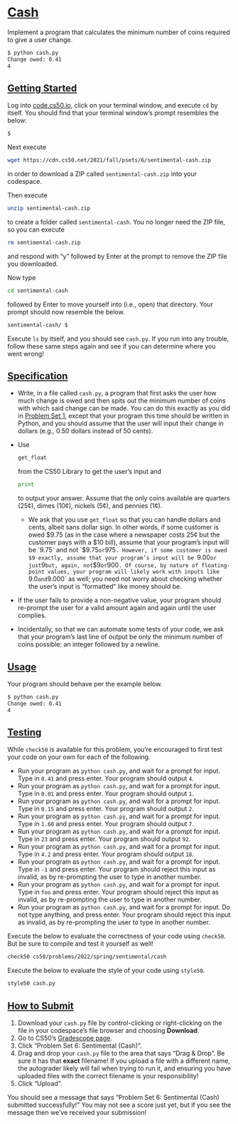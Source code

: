 # [Cash](https://cs50.harvard.edu/college/2022/spring/psets/6/cash/#cash)

Implement a program that calculates the minimum number of coins required to give a user change.

```bash
$ python cash.py
Change owed: 0.41
4
```

## [Getting Started](https://cs50.harvard.edu/college/2022/spring/psets/6/cash/#getting-started)

Log into [code.cs50.io](https://code.cs50.io/), click on your terminal window, and execute `cd` by itself. You should find that your terminal window’s prompt resembles the below:

```bash
$
```

Next execute

```bash
wget https://cdn.cs50.net/2021/fall/psets/6/sentimental-cash.zip
```

in order to download a ZIP called `sentimental-cash.zip` into your codespace.

Then execute

```bash
unzip sentimental-cash.zip
```

to create a folder called `sentimental-cash`. You no longer need the ZIP file, so you can execute

```bash
rm sentimental-cash.zip
```

and respond with “y” followed by Enter at the prompt to remove the ZIP file you downloaded.

Now type

```bash
cd sentimental-cash
```

followed by Enter to move yourself into (i.e., open) that directory. Your prompt should now resemble the below.

```bash
sentimental-cash/ $
```

Execute `ls` by itself, and you should see `cash.py`. If you run into any trouble, follow these same steps again and see if you can determine where you went wrong!

## [Specification](https://cs50.harvard.edu/college/2022/spring/psets/6/cash/#specification)

- Write, in a file called `cash.py`, a program that first asks the user how much change is owed and then  spits out the minimum number of coins with which said change can be  made. You can do this exactly as you did in [Problem Set 1](https://cs50.harvard.edu/college/2022/spring/psets/1/), except that your program this time should be written in Python, and you should assume that the user will input their change in dollars (e.g.,  0.50 dollars instead of 50 cents).

- Use 

  ```python
  get_float
  ```

   from the CS50 Library to get the user’s input and 

  ```python
  print
  ```

   to output your answer. Assume that the only coins available are quarters (25¢), dimes (10¢), nickels (5¢), and pennies (1¢).    

  - We ask that you use `get_float` so that you can handle dollars and cents, albeit sans dollar sign. In  other words, if some customer is owed $9.75 (as in the case where a  newspaper costs 25¢ but the customer pays with a $10 bill), assume that  your program’s input will be `9.75` and not `$9.75` or `975`. However, if some customer is owed $9 exactly, assume that your program’s input will be `9.00` or just `9` but, again, not `$9` or `900`. Of course, by nature of floating-point values, your program will likely work with inputs like `9.0` and `9.000` as well; you need not worry about checking whether the user’s input is “formatted” like money should be.

- If the user fails to provide a non-negative value, your program should  re-prompt the user for a valid amount again and again until the user  complies.

- Incidentally, so that we can automate some tests of your code, we ask that your  program’s last line of output be only the minimum number of coins  possible: an integer followed by a newline.

## [Usage](https://cs50.harvard.edu/college/2022/spring/psets/6/cash/#usage)

Your program should behave per the example below.

```bash
$ python cash.py
Change owed: 0.41
4
```

## [Testing](https://cs50.harvard.edu/college/2022/spring/psets/6/cash/#testing)

While `check50` is available for this problem, you’re encouraged to first test your code on your own for each of the following.

- Run your program as `python cash.py`, and wait for a prompt for input. Type in `0.41` and press enter. Your program should output `4`.
- Run your program as `python cash.py`, and wait for a prompt for input. Type in `0.01` and press enter. Your program should output `1`.
- Run your program as `python cash.py`, and wait for a prompt for input. Type in `0.15` and press enter. Your program should output `2`.
- Run your program as `python cash.py`, and wait for a prompt for input. Type in `1.60` and press enter. Your program should output `7`.
- Run your program as `python cash.py`, and wait for a prompt for input. Type in `23` and press enter. Your program should output `92`.
- Run your program as `python cash.py`, and wait for a prompt for input. Type in `4.2` and press enter. Your program should output `18`.
- Run your program as `python cash.py`, and wait for a prompt for input. Type in `-1` and press enter. Your program should reject this input as invalid, as by re-prompting the user to type in another number.
- Run your program as `python cash.py`, and wait for a prompt for input. Type in `foo` and press enter. Your program should reject this input as invalid, as by re-prompting the user to type in another number.
- Run your program as `python cash.py`, and wait for a prompt for input. Do not type anything, and press enter. Your program should reject this input as invalid, as by re-prompting  the user to type in another number.

Execute the below to evaluate the correctness of your code using `check50`. But be sure to compile and test it yourself as well!

```bash
check50 cs50/problems/2022/spring/sentimental/cash
```

Execute the below to evaluate the style of your code using `style50`.

```bash
style50 cash.py
```

## [How to Submit](https://cs50.harvard.edu/college/2022/spring/psets/6/cash/#how-to-submit)

1. Download your `cash.py` file by control-clicking or right-clicking on the file in your codespace’s file browser and choosing **Download**.
2. Go to CS50’s [Gradescope page](https://www.gradescope.com/courses/336119).
3. Click “Problem Set 6: Sentimental (Cash)”.
4. Drag and drop your `cash.py` file to the area that says “Drag & Drop”. Be sure it has that **exact** filename! If you upload a file with a different name, the autograder  likely will fail when trying to run it, and ensuring you have uploaded  files with the correct filename is your responsibility!
5. Click “Upload”.

You should see a message that says “Problem Set 6: Sentimental (Cash) submitted successfully!” You may not see a score just yet, but if you  see the message then we’ve received your submission!
